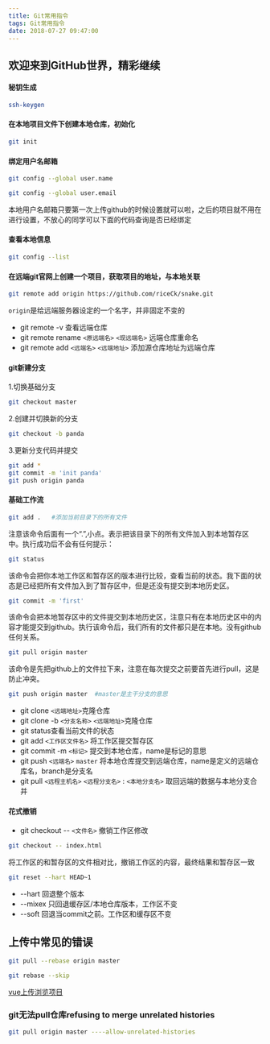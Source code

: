 ```yaml
---
title: Git常用指令
tags: Git常用指令
date: 2018-07-27 09:47:00
---
```

## 欢迎来到GitHub世界，精彩继续
#### 秘钥生成
```bash
ssh-keygen
```

#### 在本地项目文件下创建本地仓库，初始化
```bash
git init
```
#### 绑定用户名邮箱
```bash
git config --global user.name 
```
```bash
git config --global user.email
```
本地用户名邮箱只要第一次上传github的时候设置就可以啦，之后的项目就不用在进行设置，不放心的同学可以下面的代码查询是否已经绑定
#### 查看本地信息
```bash
git config --list
```
#### 在远端git官网上创建一个项目，获取项目的地址，与本地关联
```bash
git remote add origin https://github.com/riceCk/snake.git
```
`origin`是给远端服务器设定的一个名字，并非固定不变的
* git remote -v    查看远端仓库
* git remote rename `<原远端名>` `<现远端名>`   远端仓库重命名
* git remote add `<远端名>` `<远端地址>`  添加源仓库地址为远端仓库

#### git新建分支
1.切换基础分支
```bash
git checkout master
```
2.创建并切换新的分支
```bash
git checkout -b panda
```
3.更新分支代码并提交
```bash
git add *
git commit -m 'init panda'
git push origin panda
```

#### 基础工作流
```bash
git add .   #添加当前目录下的所有文件
```
注意该命令后面有一个“.”,小点。表示把该目录下的所有文件加入到本地暂存区中。执行成功后不会有任何提示：
```bash
git status 
```
该命令会把你本地工作区和暂存区的版本进行比较，查看当前的状态。我下面的状态是已经把所有文件加入到了暂存区中，但是还没有提交到本地历史区。
```bash
git commit -m 'first'
```
该命令会把本地暂存区中的文件提交到本地历史区，注意只有在本地历史区中的内容才能提交到github。执行该命令后，我们所有的文件都只是在本地。没有github任何关系。
```bash
git pull origin master
```
该命令是先把github上的文件拉下来，注意在每次提交之前要首先进行pull，这是防止冲突。
```bash
git push origin master  #master是主干分支的意思
```

* git clone `<远端地址>`克隆仓库
* git clone -b `<分支名称>` `<远端地址>`克隆仓库
* git status查看当前文件的状态
* git add `<工作区文件名>` 将工作区提交暂存区
* git commit -m `<标记>` 提交到本地仓库，name是标记的意思
* git push `<远端名>` `master` 将本地仓库提交到远端仓库，name是定义的远端仓库名，branch是分支名
* git pull `<远程主机名>` `<远程分支名>` : `<本地分支名>` 取回远端的数据与本地分支合并

#### 花式撤销
* git checkout -- `<文件名>` 撤销工作区修改

```bash
git checkout -- index.html
```
将工作区的和暂存区的文件相对比，撤销工作区的内容，最终结果和暂存区一致
```bash
git reset --hart HEAD~1
```

* --hart 回退整个版本
* --mixex 只回退缓存区/本地仓库版本，工作区不变
* --soft 回退当commit之前。工作区和缓存区不变

## 上传中常见的错误
```bash
git pull --rebase origin master

git rebase --skip 
```
[vue上传浏览项目](https://www.jianshu.com/p/13df61095961)

### git无法pull仓库refusing to merge unrelated histories
```bash
git pull origin master ----allow-unrelated-histories
```


